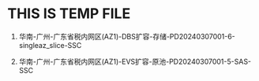 # THIS IS TEMP FILE

1. 华南-广州-广东省税内网区(AZ1)-DBS扩容-存储-PD20240307001-6-singleaz_slice-SSC

2. 华南-广州-广东省税内网区(AZ1)-EVS扩容-原池-PD20240307001-5-SAS-SSC

